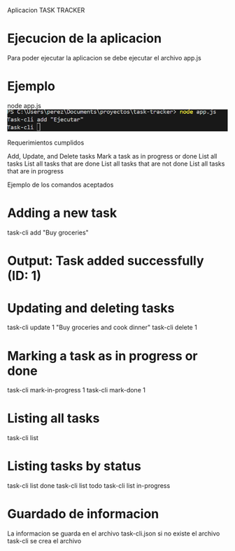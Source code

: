 
Aplicacion TASK TRACKER 

# Ejecucion de la aplicacion
Para poder ejecutar la aplicacion se debe ejecutar el archivo app.js

# Ejemplo
node app.js
![Ejecucion](image.png)

Requerimientos cumplidos 

Add, Update, and Delete tasks
Mark a task as in progress or done
List all tasks
List all tasks that are done
List all tasks that are not done
List all tasks that are in progress

Ejemplo de los comandos aceptados

# Adding a new task
task-cli add "Buy groceries"
# Output: Task added successfully (ID: 1)

# Updating and deleting tasks
task-cli update 1 "Buy groceries and cook dinner"
task-cli delete 1

# Marking a task as in progress or done
task-cli mark-in-progress 1
task-cli mark-done 1

# Listing all tasks
task-cli list

# Listing tasks by status
task-cli list done
task-cli list todo
task-cli list in-progress

# Guardado de informacion 
La informacion se guarda en el archivo task-cli.json si no existe el archivo task-cli se crea el archivo